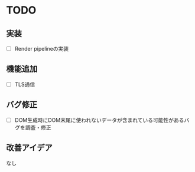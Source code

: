 # TODO

## 実装
- [ ] Render pipelineの実装

## 機能追加
- [ ] TLS通信

## バグ修正
- [ ] DOM生成時にDOM末尾に使われないデータが含まれている可能性があるバグを調査・修正

## 改善アイデア
なし
